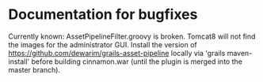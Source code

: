 # Documentation for bugfixes

Currently known: AssetPipelineFilter.groovy is broken. Tomcat8 will not find the images for the administrator GUI.
Install the version of https://github.com/dewarim/grails-asset-pipeline locally via 'grails maven-install' before 
 building cinnamon.war
(until the plugin is merged into the master branch).
